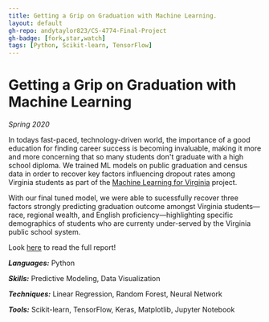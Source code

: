 ```yaml
---
title: Getting a Grip on Graduation with Machine Learning.
layout: default
gh-repo: andytaylor823/CS-4774-Final-Project
gh-badge: [fork,star,watch]
tags: [Python, Scikit-learn, TensorFlow]
---
```


# Getting a Grip on Graduation with Machine Learning

*Spring 2020*

In todays fast-paced, technology-driven world, the importance of a good education for finding career success is becoming invaluable, making it more and more concerning that so many students don't graduate with a high school diploma. We trained ML models on public graduation and census data in order to recover key factors influencing dropout rates among Virginia students as part of the <a href="https://nrichnguyen.wixsite.com/ml4va" target="_blank">Machine Learning for Virginia</a> project.

With our final tuned model, we were able to sucessfully recover three factors strongly predicting graduation outcome amongst Virginia students—race, regional wealth, and English proficiency—highlighting specific demographics of students who are currenty under-served by the Virginia public school system.

Look <a href="https://drive.google.com/file/d/1wYnA9nVOT2S82g8UzkpO5PzqIgNdWy7N/view?usp=sharing" target="_blank">here</a> to read the full report!

***Languages:*** Python

***Skills:*** Predictive Modeling, Data Visualization

***Techniques:*** Linear Regression, Random Forest, Neural Network

***Tools:*** Scikit-learn, TensorFlow, Keras, Matplotlib, Jupyter Notebook